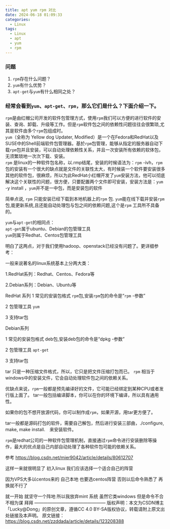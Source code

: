```yaml
---
title: apt yum rpm 对比
date: 2024-06-18 01:09:33
categories:
  - Linux
tags:
  - Linux
  - apt
  - yum
  - rpm
---
```

### 问题
1. `rpm`存在什么问题？
2. `yum`有什么优势？
3. `apt-get`与`yum`有什么相同之处？

### 经常会看到`yum`、`apt-get`、`rpm`，那么它们是什么？下面介绍一下。

`rpm`是由红帽公司开发的软件包管理方式，使用`rpm`我们可以方便的进行软件的安装、查询、卸载、升级等工作。但是`rpm`软件包之间的依赖性问题往往会很繁琐,尤其是软件由多个`rpm`包组成时。  
`yum`（全称为 Yellow dog Updater, Modified）是一个在Fedora和RedHat以及SUSE中的Shell前端软件包管理器。基於`rpm`包管理，能够从指定的服务器自动下载`rpm`包并且安装，可以自动处理依赖性关系，并且一次安装所有依赖的软体包，无须繁琐地一次次下载、安装。  
`rpm` 是linux的一种软件包名称，以.rmp结尾，安装的时候语法为：`rpm` -ivh，`rpm`包的安装有一个很大的缺点就是文件的关联性太大，有时候装一个软件要安装很多其他的软件包，很麻烦，所以为此RedHat小红帽开发了`yum`安装方法，他可以彻底解决这个关联性的问题，很方便，只要配置两个文件即可安装，安装方法是：`yum` -y install ，`yum`并不是一中包，而是安装包的软件

简单点说, `rpm` 只能安装已经下载到本地机器上的`rpm` 包. `yum`能在线下载并安装`rpm`包,能更新系统,且还能自动处理包与包之间的依赖问题,这个是`rpm` 工具所不具备的。

`yum`与`apt-get`的相同点：  
`apt-get`属于ubuntu、Debian的包管理工具  
`yum`则属于Redhat、Centos包管理工具  

明白了这两点，对于我们使用hadoop、openstack已经没有问题了。更详细参考：

一般来说著名的linux系统基本上分两大类：

1.RedHat系列：Redhat、Centos、Fedora等

2.Debian系列：Debian、Ubuntu等

RedHat 系列
1 常见的安装包格式 `rpm`包,安装`rpm`包的命令是“`rpm` -参数”

2 包管理工具 `yum`

3 支持tar包

Debian系列  

1 常见的安装包格式 deb包,安装deb包的命令是“dpkg -参数”

2 包管理工具 `apt-get`

3 支持tar包

tar 只是一种压缩文件格式，所以，它只是把文件压缩打包而已。
`rpm` 相当于windows中的安装文件，它会自动处理软件包之间的依赖关系。

优缺点来说，`rpm`一般都是预先编译好的文件，它可能已经绑定到某种CPU或者发行版上面了。
tar一般包括编译脚本，你可以在你的环境下编译，所以具有通用性。

如果你的包不想开放源代码，你可以制作成`rpm`，如果开源，用tar更方便了。

tar一般都是源码打包的软件，需要自己解包，然后进行安装三部曲，./configure, make, make install.　来安装软件。

`rpm`是redhat公司的一种软件包管理机制，直接通过`rpm`命令进行安装删除等操作，最大的优点是自己内部自动处理了各种软件包可能的依赖关系。

参考 https://blog.csdn.net/mier9042/article/details/80612707

这样一来就很明显了 初入linux 我们应该选择一个适合自己的阵营

因为VPS大多以centos来的 自己本地 也要选centos阵营 否则以后命令熟悉了  再换就不行了

就一开始 就坚守一个阵地  所以我放弃mint 系统 虽然它类windows 但是命令不合 不相为谋  拜拜
————————————————
版权声明：本文为CSDN博主「Lucky@Dong」的原创文章，遵循CC 4.0 BY-SA版权协议，转载请附上原文出处链接及本声明。
原文链接：https://blog.csdn.net/zzddada/article/details/123208388